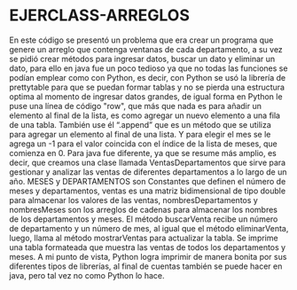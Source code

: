 # EJERCLASS-ARREGLOS
En este código se presentó un problema que era crear un programa que genere un arreglo que contenga ventanas de cada departamento, a su vez se pidió crear métodos para ingresar datos, buscar un dato y eliminar un dato, para ello en java fue un poco tedioso ya que no todas las funciones se podían emplear como con Python, es decir, con Python se usó la librería de prettytable para que se puedan formar tablas y no se pierda una estructura optima al momento de ingresar datos grandes, de igual forma en Python le puse una línea de código "row", que más que nada es para añadir un elemento al final de la lista, es como agregar un nuevo elemento a una fila de una tabla. También use él “.append” que es un método que se utiliza para agregar un elemento al final de una lista. Y para elegir el mes se le agrega un -1 para el valor coincida con el índice de la lista de meses, que comienza en 0.
Para java fue diferente, ya que se resume más amplio, es decir, que creamos una clase llamada VentasDepartamentos que sirve para gestionar y analizar las ventas de diferentes departamentos a lo largo de un año. MESES y DEPARTAMENTOS son Constantes que definen el número de meses y departamentos, ventas es una matriz bidimensional de tipo double para almacenar los valores de las ventas, nombresDepartamentos y nombresMeses son los arreglos de cadenas para almacenar los nombres de los departamentos y meses. El método buscarVenta recibe un número de departamento y un número de mes, al igual que el método eliminarVenta, luego, llama al método mostrarVentas para actualizar la tabla. Se imprime una tabla formateada que muestra las ventas de todos los departamentos y meses. A mi punto de vista, Python logra imprimir de manera bonita por sus diferentes tipos de librerías, al final de cuentas también se puede hacer en java, pero tal vez no como Python lo hace.
